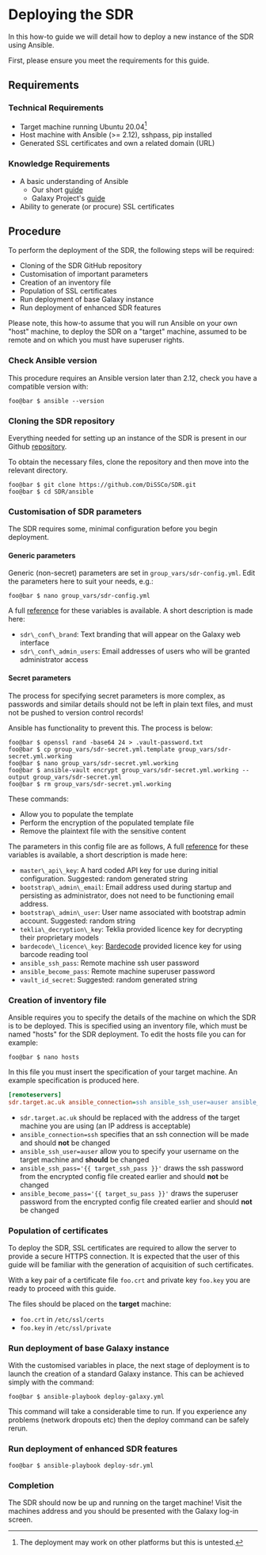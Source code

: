 # Deploying the SDR #

In this how-to guide we will detail how to deploy a new instance of the SDR using Ansible.

First, please ensure you meet the requirements for this guide.

## Requirements ##

### Technical Requirements ###

  * Target machine running Ubuntu 20.04[^1]
  * Host machine with Ansible (>= 2.12), sshpass, pip installed
  * Generated SSL certificates and own a related domain (URL)

### Knowledge Requirements ###

  * A basic understanding of Ansible
    * Our short [guide](../explanation/ansible-deployment.md "SDR Ansible Guide") 
    * Galaxy Project's [guide](https://training.galaxyproject.org/training-material/topics/admin/tutorials/ansible/tutorial.html "Galaxy Ansible Guide")
  * Ability to generate (or procure) SSL certificates

## Procedure ##

To perform the deployment of the SDR, the following steps will be required:
  * Cloning of the SDR GitHub repository
  * Customisation of important parameters
  * Creation of an inventory file
  * Population of SSL certificates
  * Run deployment of base Galaxy instance
  * Run deployment of enhanced SDR features
  
Please note, this how-to assume that you will run Ansible on your own "host" machine, to deploy the SDR on a "target" machine, assumed to be remote and on which you must have superuser rights. 
  
### Check Ansible version ###

This procedure requires an Ansible version later than 2.12, check you have a compatible version with:

```console
foo@bar $ ansible --version
```

### Cloning the SDR repository ###

Everything needed for setting up an instance of the SDR is present in our Github [repository](https://github.com/DiSSCo/SDR/ "SDR Repository").

To obtain the necessary files, clone the repository and then move into the relevant directory.

```console
foo@bar $ git clone https://github.com/DiSSCo/SDR.git
foo@bar $ cd SDR/ansible
```

### Customisation of SDR parameters ###

The SDR requires some, minimal configuration before you begin deployment. 

#### Generic parameters ####

Generic (non-secret) parameters are set in `group_vars/sdr-config.yml`. Edit the parameters here to suit your needs, e.g.:
```console
foo@bar $ nano group_vars/sdr-config.yml
```

A full [reference](https://github.com/DiSSCo/SDR/blob/main/docs/reference/deploy-vars.md#generic-parameters) for these variables is available. A short description is made here:
  * `sdr\_conf\_brand`: Text branding that will appear on the Galaxy web interface 
  * `sdr\_conf\_admin_users`: Email addresses of users who will be granted administrator access
  
#### Secret parameters ####

The process for specifying secret parameters is more complex, as passwords and similar details should not be left in plain text files, and must not be pushed to version control records!

Ansible has functionality to prevent this. The process is below:

```console
foo@bar $ openssl rand -base64 24 > .vault-password.txt
foo@bar $ cp group_vars/sdr-secret.yml.template group_vars/sdr-secret.yml.working
foo@bar $ nano group_vars/sdr-secret.yml.working
foo@bar $ ansible-vault encrypt group_vars/sdr-secret.yml.working --output group_vars/sdr-secret.yml
foo@bar $ rm group_vars/sdr-secret.yml.working
```

These commands:
  * Allow you to populate the template
  * Perform the encryption of the populated template file
  * Remove the plaintext file with the sensitive content
 
The parameters in this config file are as follows, A full [reference](https://github.com/DiSSCo/SDR/blob/main/docs/reference/deploy-vars.md#generic-parameters) for these variables is available, a short description is made here:
  * `master\_api\_key`: A hard coded API key for use during initial configuration. Suggested: random generated string
  * `bootstrap\_admin\_email`: Email address used during startup and persisting as administrator, does not need to be functioning email address.
  * `bootstrap\_admin\_user`: User name associated with bootstrap admin account. Suggested: random string
  * `teklia\_decryption\_key`: Teklia provided licence key for decrypting their proprietary models
  * `bardecode\_licence\_key`: [Bardecode](https://www.bardecode.com/en1/) provided licence key for using barcode reading tool
  * `ansible_ssh_pass`: Remote machine ssh user password
  * `ansible_become_pass`: Remote machine superuser password
  * `vault_id_secret`: Suggested: random generated string
  
### Creation of inventory file ###

Ansible requires you to specify the details of the machine on which the SDR is to be deployed. This is specified using an inventory file, which must be named "hosts" for the SDR deployment. To edit the hosts file you can for example:

```console
foo@bar $ nano hosts
```

In this file you must insert the specification of your target machine. An example specification is produced here.

```ini
[remoteservers]
sdr.target.ac.uk ansible_connection=ssh ansible_ssh_user=auser ansible_ssh_pass='{{ target_ssh_pass }}' ansible_become_pass='{{ target_su_pass }}'
```
  * `sdr.target.ac.uk` should be replaced with the address of the target machine you are using (an IP address is acceptable)
  * `ansible_connection=ssh` specifies that an ssh connection will be made and should **not** be changed
  * `ansible_ssh_user=auser` allow you to specify your username on the target machine and **should** be changed
  * `ansible_ssh_pass='{{ target_ssh_pass }}'` draws the ssh password from the encrypted config file created earlier and should **not** be changed
  * `ansible_become_pass='{{ target_su_pass }}'` draws the superuser password from the encrypted config file created earlier and should **not** be changed

### Population of certificates ###

To deploy the SDR, SSL certificates are required to allow the server to provide a secure HTTPS connection. It is expected that the user of this guide will be familiar with the generation of acquisition of such certificates.

With a key pair of a certificate file `foo.crt` and private key `foo.key` you are ready to proceed with this guide.

The files should be placed on the **target** machine:
  *  `foo.crt` in `/etc/ssl/certs`
  *  `foo.key` in `/etc/ssl/private`
  
### Run deployment of base Galaxy instance ###

With the customised variables in place, the next stage of deployment is to launch the creation of a standard Galaxy instance. This can be achieved simply with the command:

```console
foo@bar $ ansible-playbook deploy-galaxy.yml
```

This command will take a considerable time to run. If you experience any problems (network dropouts etc) then the deploy command can be safely rerun.

### Run deployment of enhanced SDR features ###


```console
foo@bar $ ansible-playbook deploy-sdr.yml
```

### Completion ###

The SDR should now be up and running on the target machine! Visit the machines address and you should be presented with the Galaxy log-in screen.

[^1]: The deployment may work on other platforms but this is untested. 
